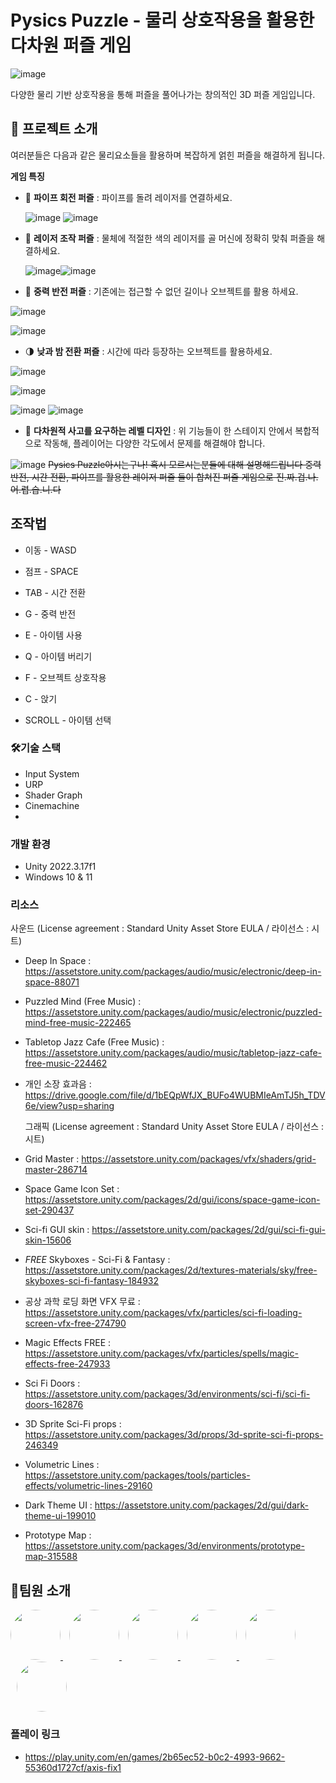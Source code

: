 # Pysics Puzzle - 물리 상호작용을 활용한 다차원 퍼즐 게임
![image](https://github.com/user-attachments/assets/2bf6154f-b5bb-423a-9071-67e191bcf87a)

다양한 물리 기반 상호작용을 통해 퍼즐을 풀어나가는 창의적인 3D 퍼즐 게임입니다.
## 🤔  프로젝트 소개
여러분들은 다음과 같은 물리요소들을 활용하며 복잡하게 얽힌 퍼즐을 해결하게 됩니다.

 **게임 특징**

- 🔁 **파이프 회전 퍼즐** : 파이프를 돌려 레이저를 연결하세요.
  
  ![image](https://github.com/user-attachments/assets/463a10a7-9ade-4298-83f8-fe30cafbcb01)  ![image](https://github.com/user-attachments/assets/26163efc-281f-40ca-be6d-ea0f6bffa55c)



- 🔦 **레이저 조작 퍼즐** : 물체에 적절한 색의 레이저를 골 머신에 정확히 맞춰 퍼즐을 해결하세요.

  ![image](https://github.com/user-attachments/assets/77c4e8b1-c513-4321-8cda-55c24d1a62df)![image](https://github.com/user-attachments/assets/ede7b066-c4a6-4b50-8163-2983b7221d71)


- 🌌 **중력 반전 퍼즐** : 기존에는 접근할 수 없던 길이나 오브젝트를 활용 하세요.
  
![image](https://github.com/user-attachments/assets/e47e50bd-5ca8-4491-b8f2-befa5a8e822e)
  
![image](https://github.com/user-attachments/assets/25e418fb-bddd-465c-99cf-27dfb9ccec64)




- 🌗 **낮과 밤 전환 퍼즐** : 시간에 따라 등장하는 오브젝트를 활용하세요.
  
![image](https://github.com/user-attachments/assets/04fd6ae4-edc6-4f8e-9836-728c12f5daa3)

![image](https://github.com/user-attachments/assets/a437a4b4-e0be-4827-8a59-e426fd846ab0)

![image](https://github.com/user-attachments/assets/1bd8921b-33da-4a9b-bf22-a5661d5e748b)
![image](https://github.com/user-attachments/assets/46dd5e72-e162-472b-a5cd-825ccfabb180)


- 🧠 **다차원적 사고를 요구하는 레벨 디자인** : 위 기능들이 한 스테이지 안에서 복합적으로 작동해, 플레이어는 다양한 각도에서 문제를 해결해야 합니다.

![image](https://github.com/user-attachments/assets/9c9fc70a-5602-4183-adf3-a4ca575d4bed)
~~Pysics Puzzle아시는구나! 혹시 모르시는분들에 대해 설명해드립니다 중력 반전, 시간 전환, 파이프를 활용한 레이저 퍼즐 들이 합쳐진 퍼즐 게임으로 진.짜.겁.나.어.렵.습.니.다~~

## 조작법
- 이동 - WASD

- 점프 - SPACE

- TAB - 시간 전환

- G - 중력 반전

- E - 아이템 사용

- Q - 아이템 버리기
  
- F - 오브젝트 상호작용
  
- C - 앉기

- SCROLL - 아이템 선택

### 🛠️기술 스택

- Input System
- URP
- Shader Graph
- Cinemachine
- 
 
### 개발 환경
- Unity 2022.3.17f1
- Windows 10 & 11
  
 ### 리소스

 사운드 (License agreement : Standard Unity Asset Store EULA / 라이선스 : 시트)
- Deep In Space : https://assetstore.unity.com/packages/audio/music/electronic/deep-in-space-88071
- Puzzled Mind (Free Music) : https://assetstore.unity.com/packages/audio/music/electronic/puzzled-mind-free-music-222465
- Tabletop Jazz Cafe (Free Music) : https://assetstore.unity.com/packages/audio/music/tabletop-jazz-cafe-free-music-224462
- 개인 소장 효과음 : https://drive.google.com/file/d/1bEQpWfJX_BUFo4WUBMIeAmTJ5h_TDV6e/view?usp=sharing

  그래픽 (License agreement : Standard Unity Asset Store EULA / 라이선스 : 시트)
- Grid Master : https://assetstore.unity.com/packages/vfx/shaders/grid-master-286714
- Space Game Icon Set : https://assetstore.unity.com/packages/2d/gui/icons/space-game-icon-set-290437
- Sci-fi GUI skin : https://assetstore.unity.com/packages/2d/gui/sci-fi-gui-skin-15606
- *FREE* Skyboxes - Sci-Fi & Fantasy : https://assetstore.unity.com/packages/2d/textures-materials/sky/free-skyboxes-sci-fi-fantasy-184932
- 공상 과학 로딩 화면 VFX 무료 : https://assetstore.unity.com/packages/vfx/particles/sci-fi-loading-screen-vfx-free-274790
- Magic Effects FREE : https://assetstore.unity.com/packages/vfx/particles/spells/magic-effects-free-247933
- Sci Fi Doors : https://assetstore.unity.com/packages/3d/environments/sci-fi/sci-fi-doors-162876
- 3D Sprite Sci-Fi props : https://assetstore.unity.com/packages/3d/props/3d-sprite-sci-fi-props-246349
- Volumetric Lines : https://assetstore.unity.com/packages/tools/particles-effects/volumetric-lines-29160
- Dark Theme UI : https://assetstore.unity.com/packages/2d/gui/dark-theme-ui-199010
- Prototype Map : https://assetstore.unity.com/packages/3d/environments/prototype-map-315588
## 👥팀원 소개
<a href="https://github.com/leejy1685" target="_blank">
  <img src="https://github.com/leejy1685.png" width="80" style="border-radius: 50%;" />
</a>
<a href="https://github.com/ahb0923" target="_blank">
  <img src="https://github.com/ahb0923.png" width="80" style="border-radius: 50%; margin-left: 10px;" />
</a>
<a href="https://github.com/hbks0224" target="_blank">
  <img src="https://github.com/hbks0224.png" width="80" style="border-radius: 50%; margin-left: 10px;" />
</a>
<a href="https://github.com/Bangeunseong" target="_blank">
  <img src="https://github.com/Bangeunseong.png" width="80" style="border-radius: 50%; margin-left: 10px;" />
</a>
<a href="https://github.com/gusdh8380" target="_blank">
  <img src="https://github.com/gusdh8380.png" width="80" style="border-radius: 50%; margin-left: 10px;" />
</a>
<a href="https://github.com/codingnewwbie" target="_blank">
  <img src="https://github.com/codingnewwbie.png" width="80" style="border-radius: 50%; margin-left: 10px;" />
</a>

### 플레이 링크

- https://play.unity.com/en/games/2b65ec52-b0c2-4993-9662-55360d1727cf/axis-fix1
